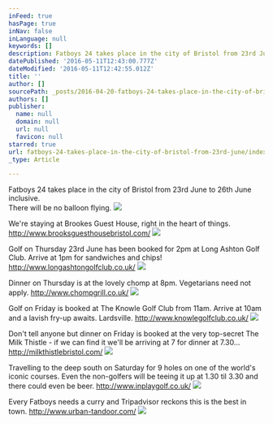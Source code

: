 ```yaml
---
inFeed: true
hasPage: true
inNav: false
inLanguage: null
keywords: []
description: Fatboys 24 takes place in the city of Bristol from 23rd June to 26th June inclusive.  There will be no balloon flying.
datePublished: '2016-05-11T12:43:00.777Z'
dateModified: '2016-05-11T12:42:55.012Z'
title: ''
author: []
sourcePath: _posts/2016-04-20-fatboys-24-takes-place-in-the-city-of-bristol-from-23rd-june.md
authors: []
publisher:
  name: null
  domain: null
  url: null
  favicon: null
starred: true
url: fatboys-24-takes-place-in-the-city-of-bristol-from-23rd-june/index.html
_type: Article

---
```

Fatboys 24 takes place in the city of Bristol from 23rd June to 26th June inclusive.   
There will be no balloon flying.
![](https://the-grid-user-content.s3-us-west-2.amazonaws.com/1fb2b4c1-9241-4db7-bcfb-7f9e3eeaaba5.jpg)

We're staying at Brookes Guest House, right in the heart of things. http://www.brooksguesthousebristol.com/
![](https://the-grid-user-content.s3-us-west-2.amazonaws.com/012a942f-84c2-4128-9477-ea3e66e0e227.jpg)

Golf on Thursday 23rd June has been booked for 2pm at Long Ashton Golf Club. Arrive at 1pm for sandwiches and chips! http://www.longashtongolfclub.co.uk/
![](https://the-grid-user-content.s3-us-west-2.amazonaws.com/3ebec7ec-1fed-4a0d-a2b2-128eae615bb0.jpg)

Dinner on Thursday is at the lovely chomp at 8pm. Vegetarians need not apply. http://www.chompgrill.co.uk/
![](https://the-grid-user-content.s3-us-west-2.amazonaws.com/1a635bb0-c703-464f-9a57-4c090796c34a.jpg)

Golf on Friday is booked at The Knowle Golf Club from 11am. Arrive at 10am and a lavish fry-up awaits. Lardsville. http://www.knowlegolfclub.co.uk/
![](https://the-grid-user-content.s3-us-west-2.amazonaws.com/38acd0c7-6083-41e6-b5e4-fcfd0abcb0b7.jpg)

Don't tell anyone but dinner on Friday is booked at the very top-secret The Milk Thistle - if we can find it we'll be arriving at 7 for dinner at 7.30... http://milkthistlebristol.com/
![](https://the-grid-user-content.s3-us-west-2.amazonaws.com/f00fa9ee-645e-4abd-a583-6f10c3e20c8d.jpg)

Travelling to the deep south on Saturday for 9 holes on one of the world's iconic courses. Even the non-golfers will be teeing it up at 1.30 til 3.30 and there could even be beer. http://www.inplaygolf.co.uk/
![](https://the-grid-user-content.s3-us-west-2.amazonaws.com/04e9f080-4146-4833-9b8b-f52c2e367c94.jpg)

Every Fatboys needs a curry and Tripadvisor reckons this is the best in town. http://www.urban-tandoor.com/
![](https://the-grid-user-content.s3-us-west-2.amazonaws.com/93f995f0-4ed9-4725-824a-0bd4755afe45.jpg)